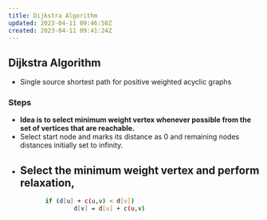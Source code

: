 ```yaml
---
title: Dijkstra Algorithm
updated: 2023-04-11 09:46:50Z
created: 2023-04-11 09:41:24Z
---
```


## Dijkstra Algorithm
- Single source shortest path for positive weighted acyclic graphs
### Steps
- **Idea is to select minimum weight vertex whenever possible from the set of vertices that are reachable.**
- Select start node and marks its distance as 0 and remaining nodes distances initially set to infinity.
- Select the minimum weight vertex and perform relaxation,
	-
	 ```bash
			if (d[u] + c(u,v) < d[v])
					d[v] = d[u] + c(u,v)
	 ```